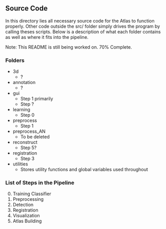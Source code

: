 ## Source Code

In this directory lies all necessary source code for the Atlas to function properly. Other code outside the src/ folder simply drives the program by calling theses scripts. Below is a description of what each folder contains as well as where it fits into the pipeline.

Note: This README is still being worked on. 70% Complete.

### Folders

- 3d
  - ?
- annotation
  - ?
- gui
  - Step 1 primarily
  - Step ?
- learning
  - Step 0
- preprocess
  - Step 1
- preprocess_AN
  - To be deleted
- reconstruct
  - Step 5?
- registration
  - Step 3
- utilities
  - Stores utility functions and global variables used throughout

### List of Steps in the Pipeline

 0. Training Classifier
 1. Preprocessing
 2. Detection
 3. Registration
 4. Visualization
 5. Atlas Building
